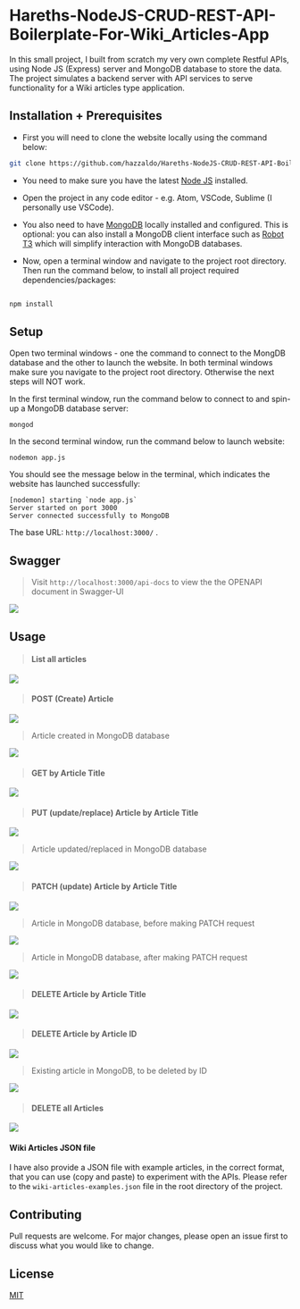 # Hareths-NodeJS-CRUD-REST-API-Boilerplate-For-Wiki_Articles-App

In this small project, I built from scratch my very own complete Restful APIs, using Node JS (Express) server and MongoDB database to store the data. The project simulates a backend server with API services to serve functionality for a Wiki articles type application. 


## Installation + Prerequisites

- First you will need to clone the website locally using the command below:

```bash
git clone https://github.com/hazzaldo/Hareths-NodeJS-CRUD-REST-API-Boilerplate-For-Wiki_Articles-App.git
```
- You need to make sure you have the latest [Node JS](https://nodejs.org/en/) installed. 

- Open the project in any code editor - e.g. Atom, VSCode, Sublime (I personally use VSCode).

- You also need to have [MongoDB](https://www.mongodb.com/) locally installed and configured. This is optional: you can also install a MongoDB client interface such as [Robot T3](https://robomongo.org/) which will simplify interaction with MongoDB databases.

- Now, open a terminal window and navigate to the project root directory. Then run the command below, to install all project required dependencies/packages:

```javascript

npm install
```

## Setup
Open two terminal windows - one the command to connect to the MongDB database and the other to launch the website. In both terminal windows make sure you navigate to the project root directory. Otherwise the next steps will NOT work. 

In the first terminal window, run the command below to connect to and spin-up a MongoDB database server: 
```
mongod
```
In the second terminal window, run the command below to launch website:
```
nodemon app.js
```
You should see the message below in the terminal, which indicates the website has launched successfully:
```
[nodemon] starting `node app.js`
Server started on port 3000
Server connected successfully to MongoDB
```

The base URL: `http://localhost:3000/` . 

## Swagger
>Visit `http://localhost:3000/api-docs` to view the the OPENAPI document in Swagger-UI

<img src=images/swagger-doc.JPG>

## Usage

>#### List all articles
<img src=images/GET_articles.JPG>

>#### POST (Create) Article
<img src=images/POST_articles.JPG>

> Article created in MongoDB database

<img src=images/POST_articles_added_article_to_DB.JPG>

>#### GET by Article Title
<img src=images/GET_articles_{articleTitle}.JPG>

>#### PUT (update/replace) Article by Article Title
<img src=images/PUT_articles_{articleTitle}.JPG>

>Article updated/replaced in MongoDB database

<img src=images/PUT_articles_replaced_article_in_DB.JPG>

>#### PATCH (update) Article by Article Title
<img src=images/PATCH_articles_{articleTitle}.JPG>

>Article in MongoDB database, before making PATCH request

<img src=images/PATCH_articles_before_update_article_title_in_DB.JPG>

>Article in MongoDB database, after making PATCH request

<img src=images/PATCH_articles_after_update_article_title_in_DB.JPG>

>#### DELETE Article by Article Title
<img src=images/DELETE_articles_{articleTitle}.JPG>

>#### DELETE Article by Article ID
<img src=images/DELETE_articles_article_{id}.JPG>

>Existing article in MongoDB, to be deleted by ID

<img src=images/DELETE_articles_before_by_article_ID.JPG>

>#### DELETE all Articles
<img src=images/DELETE_articles.JPG>

#### Wiki Articles JSON file
I have also provide a JSON file with example articles, in the correct format, that you can use (copy and paste) to experiment with the APIs. Please refer to the `wiki-articles-examples.json` file in the root directory of the project.


## Contributing
Pull requests are welcome. For major changes, please open an issue first to discuss what you would like to change.

## License
[MIT](https://choosealicense.com/licenses/mit/)
